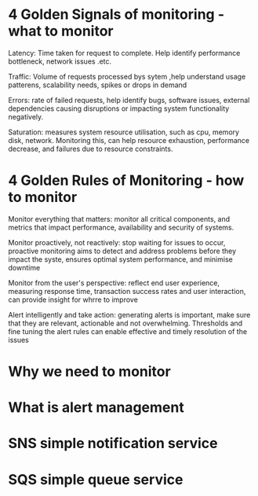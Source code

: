 
# 4 Golden Signals of monitoring - what to monitor

Latency: Time taken for request to complete. Help identify performance bottleneck, network issues .etc.

Traffic: Volume of requests processed bys sytem ,help understand usage patterens, scalability needs, spikes or drops in demand

Errors: rate of failed requests, help identify bugs, software issues, external dependencies causing disruptions or impacting system functionality negatively.

Saturation: measures system resource utilisation, such as cpu, memory disk, network. Monitoring this, can help resource exhaustion, performance decrease, and failures due to resource constraints.

# 4 Golden Rules of Monitoring - how to monitor

Monitor everything that matters: monitor all critical components, and metrics that impact performance, availability and security of systems. 

Monitor proactively, not reactively: stop waiting for issues to occur, proactive monitoring aims to detect and address problems before they impact the syste, ensures optimal system performance, and minimise downtime

Monitor from the user's perspective: reflect end user experience, measuring response time, transaction success rates and user interaction, can provide insight for whrre to improve

Alert intelligently and take action: generating alerts is important, make sure that they are relevant, actionable and not overwhelming. Thresholds and fine tuning the alert rules can enable effective and timely resolution of the issues


# Why we need to monitor

# What is alert management

# SNS simple notification service

# SQS simple queue service

